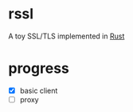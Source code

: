 # rssl
A toy SSL/TLS implemented in [Rust]

# progress

* [x] basic client
* [ ] proxy

[Rust]: https://www.rust-lang.org/
